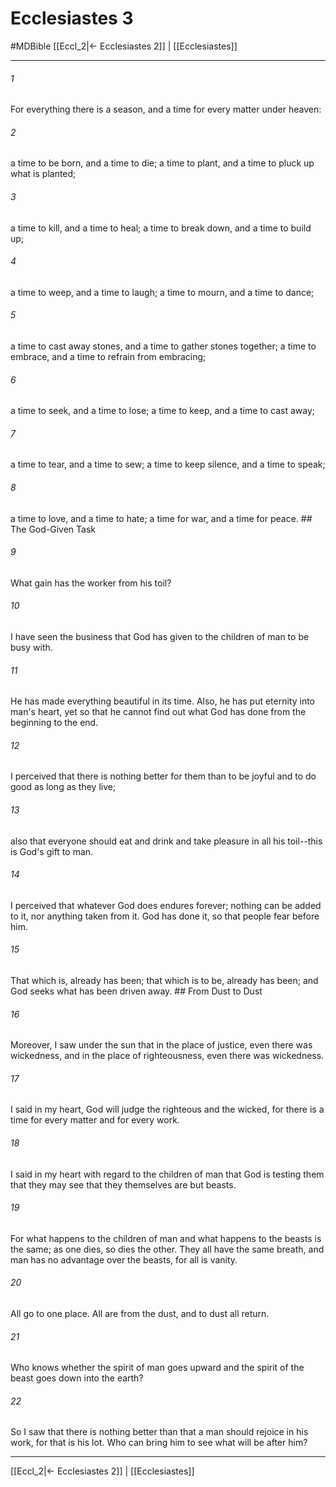 # Ecclesiastes 3
#MDBible
[[Eccl_2|← Ecclesiastes 2]] | [[Ecclesiastes]]

***

###### 1 

For everything there is a season, and a time for every matter under heaven: 

###### 2 

a time to be born, and a time to die; a time to plant, and a time to pluck up what is planted; 

###### 3 

a time to kill, and a time to heal; a time to break down, and a time to build up; 

###### 4 

a time to weep, and a time to laugh; a time to mourn, and a time to dance; 

###### 5 

a time to cast away stones, and a time to gather stones together; a time to embrace, and a time to refrain from embracing; 

###### 6 

a time to seek, and a time to lose; a time to keep, and a time to cast away; 

###### 7 

a time to tear, and a time to sew; a time to keep silence, and a time to speak; 

###### 8 

a time to love, and a time to hate; a time for war, and a time for peace. ## The God-Given Task 

###### 9 

What gain has the worker from his toil? 

###### 10 

I have seen the business that God has given to the children of man to be busy with. 

###### 11 

He has made everything beautiful in its time. Also, he has put eternity into man's heart, yet so that he cannot find out what God has done from the beginning to the end. 

###### 12 

I perceived that there is nothing better for them than to be joyful and to do good as long as they live; 

###### 13 

also that everyone should eat and drink and take pleasure in all his toil--this is God's gift to man. 

###### 14 

I perceived that whatever God does endures forever; nothing can be added to it, nor anything taken from it. God has done it, so that people fear before him. 

###### 15 

That which is, already has been; that which is to be, already has been; and God seeks what has been driven away. ## From Dust to Dust 

###### 16 

Moreover, I saw under the sun that in the place of justice, even there was wickedness, and in the place of righteousness, even there was wickedness. 

###### 17 

I said in my heart, God will judge the righteous and the wicked, for there is a time for every matter and for every work. 

###### 18 

I said in my heart with regard to the children of man that God is testing them that they may see that they themselves are but beasts. 

###### 19 

For what happens to the children of man and what happens to the beasts is the same; as one dies, so dies the other. They all have the same breath, and man has no advantage over the beasts, for all is vanity. 

###### 20 

All go to one place. All are from the dust, and to dust all return. 

###### 21 

Who knows whether the spirit of man goes upward and the spirit of the beast goes down into the earth? 

###### 22 

So I saw that there is nothing better than that a man should rejoice in his work, for that is his lot. Who can bring him to see what will be after him? 

***

[[Eccl_2|← Ecclesiastes 2]] | [[Ecclesiastes]]
